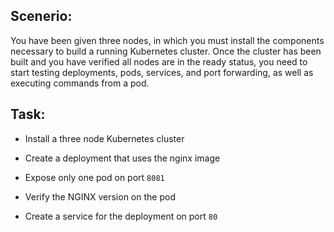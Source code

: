 ## Scenerio:

You have been given three nodes, in which you must install the components necessary to build a running Kubernetes cluster. 
Once the cluster has been built and you have verified all nodes are in the ready status, you need to start testing deployments, pods, services, and port forwarding, as well as executing commands from a pod.

## Task:

* Install a three node Kubernetes cluster

* Create a deployment that uses the nginx image

* Expose only one pod on port `8081`

* Verify the NGINX version on the pod

* Create a service for the deployment on port `80`